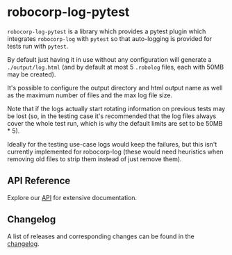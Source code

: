 # robocorp-log-pytest

`robocorp-log-pytest` is a library which provides a pytest plugin which integrates
`robocorp-log` with `pytest` so that auto-logging is provided for tests run with `pytest`.

By default just having it in use without any configuration will generate a `./output/log.html` (and by default at most 5 `.robolog` files, each with 50MB may be created).

It's possible to configure the output directory and html output name as well as the maximum number of files and the max log file size.

Note that if the logs actually start rotating information on previous tests may be lost (so, in the testing case it's recommended that the log files always cover the whole test run, which is why the default limits are set to be 50MB * 5).

Ideally for the testing use-case logs would keep the failures, but this isn't currently implemented for robocorp-log (these would need heuristics when removing old files to strip them instead of just remove them).

## API Reference

Explore our [API](https://github.com/robocorp/robocorp/blob/master/log_pytest/docs/api/README.md) for extensive documentation.

## Changelog

A list of releases and corresponding changes can be found in the
[changelog](https://github.com/robocorp/robocorp/blob/master/log_pytest/docs/CHANGELOG.md).
